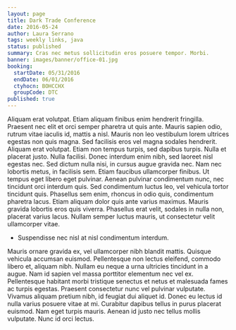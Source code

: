 ```yaml
---
layout: page
title: Dark Trade Conference
date: 2016-05-24
author: Laura Serrano
tags: weekly links, java
status: published
summary: Cras nec metus sollicitudin eros posuere tempor. Morbi.
banner: images/banner/office-01.jpg
booking:
  startDate: 05/31/2016
  endDate: 06/01/2016
  ctyhocn: BOHCCHX
  groupCode: DTC
published: true
---
```

Aliquam erat volutpat. Etiam aliquam finibus enim hendrerit fringilla. Praesent nec elit et orci semper pharetra ut quis ante. Mauris sapien odio, rutrum vitae iaculis id, mattis a nisl. Mauris non leo vestibulum lorem ultrices egestas non quis magna. Sed facilisis eros vel magna sodales hendrerit. Aliquam erat volutpat. Etiam non tempus turpis, sed dapibus turpis. Nulla et placerat justo.
Nulla facilisi. Donec interdum enim nibh, sed laoreet nisl egestas nec. Sed dictum nulla nisi, in cursus augue gravida nec. Nam nec lobortis metus, in facilisis sem. Etiam faucibus ullamcorper finibus. Ut tempus eget libero eget pulvinar. Aenean pulvinar condimentum nunc, nec tincidunt orci interdum quis. Sed condimentum luctus leo, vel vehicula tortor tincidunt quis. Phasellus sem enim, rhoncus in odio quis, condimentum pharetra lacus. Etiam aliquam dolor quis ante varius maximus. Mauris gravida lobortis eros quis viverra. Phasellus erat velit, sodales in nulla non, placerat varius lacus. Nullam semper luctus mauris, ut consectetur velit ullamcorper vitae.

* Suspendisse nec nisl at nisl condimentum interdum.

Mauris ornare gravida ex, vel ullamcorper nibh blandit mattis. Quisque vehicula accumsan euismod. Pellentesque non lectus eleifend, commodo libero et, aliquam nibh. Nullam eu neque a urna ultricies tincidunt in a augue. Nam id sapien vel massa porttitor elementum nec vel ex. Pellentesque habitant morbi tristique senectus et netus et malesuada fames ac turpis egestas. Praesent consectetur nunc vel pulvinar vulputate. Vivamus aliquam pretium nibh, id feugiat dui aliquet id. Donec eu lectus id nulla varius posuere vitae at mi. Curabitur dapibus tellus in purus placerat euismod. Nam eget turpis mauris. Aenean id justo nec tellus mollis vulputate. Nunc id orci lectus.
